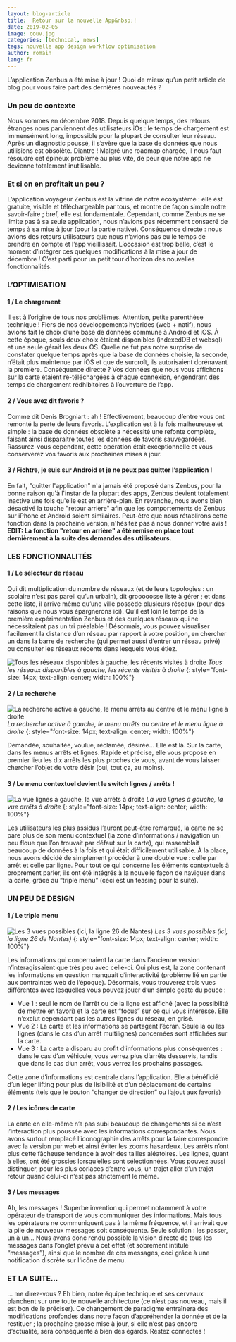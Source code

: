 ```yaml
---
layout: blog-article
title:  Retour sur la nouvelle App&nbsp;!
date: 2019-02-05
image: couv.jpg
categories: [technical, news]
tags: nouvelle app design workflow optimisation
author: romain
lang: fr
---
```


L’application Zenbus a été mise à jour&nbsp;! Quoi de mieux qu’un petit article de blog pour vous faire part des dernières nouveautés ?

### Un peu de contexte
Nous sommes en décembre 2018. Depuis quelque temps, des retours étranges nous parviennent des utilisateurs iOs&nbsp;: le temps de chargement est immensément long, impossible pour la plupart de consulter leur réseau. Après un diagnostic poussé, il s’avère que la base de données que nous utilisions est obsolète. Diantre&nbsp;! Malgré une roadmap chargée, il nous faut résoudre cet épineux problème au plus vite, de peur que notre app ne devienne totalement inutilisable.

### Et si on en profitait un peu&nbsp;?
L’application voyageur Zenbus est la vitrine de notre écosystème&nbsp;: elle est gratuite, visible et téléchargeable par tous, et montre de façon simple notre savoir-faire&nbsp;; bref, elle est fondamentale. Cependant, comme Zenbus ne se limite pas à sa seule application, nous n’avions pas récemment consacré de temps à sa mise à jour (pour la partie native). Conséquence directe&nbsp;: nous avions des retours utilisateurs que nous n’avions pas eu le temps de prendre en compte et l’app vieillissait. L’occasion est trop belle, c’est le moment d’intégrer ces quelques modifications à la mise à jour de décembre&nbsp;!
C’est parti pour un petit tour d’horizon des nouvelles fonctionnalités.

### L’OPTIMISATION
#### 1 / Le chargement
Il est à l’origine de tous nos problèmes. Attention, petite parenthèse technique&nbsp;! Fiers de nos développements hybrides (web + natif), nous avions fait le choix d’une base de données commune à Android et iOS. À cette époque, seuls deux choix étaient disponibles (indexedDB et websql) et une seule gérait les deux OS. Quelle ne fut pas notre surprise de constater quelque temps après que la base de données choisie, la seconde, n’était plus maintenue par iOS et que de surcroît, ils autorisaient dorénavant la première. Conséquence directe&nbsp;? Vos données que nous vous affichons sur la carte étaient re-téléchargées à chaque connexion, engendrant des temps de chargement rédhibitoires à l’ouverture de l’app.

#### 2 / Vous avez dit favoris&nbsp;?
Comme dit Denis Brogniart&nbsp;: ah&nbsp;! Effectivement, beaucoup d’entre vous ont remonté la perte de leurs favoris. L’explication est à la fois malheureuse et simple&nbsp;: la base de données obsolète a nécessité une refonte complète, faisant ainsi disparaître toutes les données de favoris sauvegardées. Rassurez-vous cependant, cette opération était exceptionnelle et vous conserverez vos favoris aux prochaines mises à jour.

#### 3 / Fichtre, je suis sur Android et je ne peux pas quitter l’application&nbsp;!
En fait, "quitter l'application" n'a jamais été proposé dans Zenbus, pour la bonne raison qu'à l'instar de la plupart des apps, Zenbus devient totalement inactive une fois qu'elle est en arrière-plan. En revanche, nous avons bien désactivé la touche "retour arrière" afin que les comportements de Zenbus sur iPhone et Android soient similaires. Peut-être que nous rétablirons cette fonction dans la prochaine version, n'hésitez pas à nous donner votre avis&nbsp;!
**EDIT: La fonction "retour en arrière" a été remise en place tout dernièrement à la suite des demandes des utilisateurs.**

### LES FONCTIONNALITÉS 
#### 1 / Le sélecteur de réseau
Qui dit multiplication du nombre de réseaux (et de leurs topologies&nbsp;: un scolaire n’est pas pareil qu’un urbain), dit grooooosse liste à gérer&nbsp;; et dans cette liste, il arrive même qu’une ville possède plusieurs réseaux (pour des raisons que nous vous épargnerons ici). Qu’il est loin le temps de la première expérimentation Zenbus et des quelques réseaux qui ne nécessitaient pas un tri préalable&nbsp;!
Désormais, vous pouvez visualiser facilement la distance d’un réseau par rapport à votre position, en chercher un dans la barre de recherche (qui permet aussi d’entrer un réseau privé) ou consulter les réseaux récents dans lesquels vous étiez.

![Tous les réseaux disponibles à gauche, les récents visités à droite](/assets/img/blog/network_selector.png)
*Tous les réseaux disponibles à gauche, les récents visités à droite*
{: style="font-size: 14px; text-align: center; width: 100%"}

#### 2 / La recherche
![La recherche active à gauche, le menu arrêts au centre et le menu ligne à droite](/assets/img/blog/search.png)
*La recherche active à gauche, le menu arrêts au centre et le menu ligne à droite*
{: style="font-size: 14px; text-align: center; width: 100%"}

Demandée, souhaitée, voulue, réclamée, désirée… Elle est là. Sur la carte, dans les menus arrêts et lignes. Rapide et précise, elle vous propose en premier lieu les dix arrêts les plus proches de vous, avant de vous laisser chercher l’objet de votre désir (oui, tout ça, au moins).

#### 3 / Le menu contextuel devient le switch lignes / arrêts&nbsp;!
![La vue lignes à gauche, la vue arrêts à droite](/assets/img/blog/switch.png)
*La vue lignes à gauche, la vue arrêts à droite*
{: style="font-size: 14px; text-align: center; width: 100%"}

Les utilisateurs les plus assidus l’auront peut-être remarqué, la carte ne se pare plus de son menu contextuel (la zone d’informations / navigation un peu floue que l’on trouvait par défaut sur la carte), qui rassemblait beaucoup de données à la fois et qui était difficilement utilisable. À la place, nous avons décidé de simplement procéder à une double vue&nbsp;: celle par arrêt et celle par ligne. Pour tout ce qui concerne les éléments contextuels à proprement parler, ils ont été intégrés à la nouvelle façon de naviguer dans la carte, grâce au “triple menu” (ceci est un teasing pour la suite).

### UN PEU DE DESIGN
#### 1 / Le triple menu
![Les 3 vues possibles (ici, la ligne 26 de Nantes)](/assets/img/blog/teaser.png)
*Les 3 vues possibles (ici, la ligne 26 de Nantes)*
{: style="font-size: 14px; text-align: center; width: 100%"}

Les informations qui concernaient la carte dans l’ancienne version n’interagissaient que très peu avec celle-ci. Qui plus est, la zone contenant les informations en question manquait d’interactivité (problème lié en partie aux contraintes web de l’époque). Désormais, vous trouverez trois vues différentes avec lesquelles vous pouvez jouer d’un simple geste du pouce&nbsp;:
* Vue 1&nbsp;: seul le nom de l’arrêt ou de la ligne est affiché (avec la possibilité de mettre en favori) et la carte est “focus” sur ce qui vous intéresse. Elle n’exclut cependant pas les autres lignes du réseau, en grisé.
* Vue 2&nbsp;: La carte et les informations se partagent l’écran. Seule la ou les lignes (dans le cas d’un arrêt multilignes) concernées sont affichées sur la carte.
* Vue 3&nbsp;: La carte a disparu au profit d’informations plus conséquentes&nbsp;: dans le cas d’un véhicule, vous verrez plus d’arrêts desservis, tandis que dans le cas d’un arrêt, vous verrez les prochains passages.

Cette zone d’informations est centrale dans l’application. Elle a bénéficié d’un léger lifting pour plus de lisibilité et d’un déplacement de certains éléments (tels que le bouton “changer de direction” ou l’ajout aux favoris)

#### 2 / Les icônes de carte
La carte en elle-même n’a pas subi beaucoup de changements si ce n’est l’interaction plus poussée avec les informations correspondantes. Nous avons surtout remplacé l’iconographie des arrêts pour la faire correspondre avec la version pur web et ainsi éviter les zooms hasardeux. Les arrêts n’ont plus cette fâcheuse tendance à avoir des tailles aléatoires.
Les lignes, quant à elles, ont été grossies lorsqu’elles sont sélectionnées. Vous pouvez aussi distinguer, pour les plus coriaces d’entre vous, un trajet aller d’un trajet retour quand celui-ci n’est pas strictement le même.

#### 3 / Les messages
Ah, les messages&nbsp;! Superbe invention qui permet notamment à votre opérateur de transport de vous communiquer des informations. Mais tous les opérateurs ne communiquent pas à la même fréquence, et il arrivait que la pile de nouveaux messages soit conséquente. Seule solution&nbsp;: les passer, un à un… Nous avons donc rendu possible la vision directe de tous les messages dans l’onglet prévu à cet effet (et sobrement intitulé “messages”), ainsi que le nombre de ces messages, ceci grâce à une notification discrète sur l'icône de menu.

### ET LA SUITE…	
… me direz-vous&nbsp;? Eh bien, notre équipe technique et ses cerveaux planchent sur une toute nouvelle architecture (ce n’est pas nouveau, mais il est bon de le préciser). Ce changement de paradigme entraînera des modifications profondes dans notre façon d’appréhender la donnée et de la restituer&nbsp;; la prochaine grosse mise à jour, si elle n’est pas encore d’actualité, sera conséquente à bien des égards. Restez connectés&nbsp;!